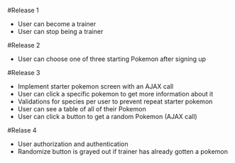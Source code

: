 #Release 1

* User can become a trainer
* User can stop being a trainer

#Release 2

* User can choose one of three starting Pokemon after signing up

#Release 3

* Implement starter pokemon screen with an AJAX call
* User can click a specific pokemon to get more information about it
* Validations for species per user to prevent repeat starter pokemon
* User can see a table of all of their Pokemon
* User can click a button to get a random Pokemon (AJAX call)

#Relase 4

* User authorization and authentication
* Randomize button is grayed out if trainer has already gotten a pokemon
